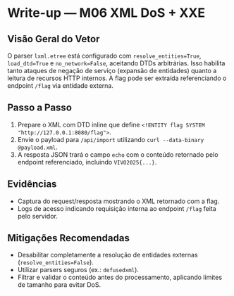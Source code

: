 # Write-up — M06 XML DoS + XXE

## Visão Geral do Vetor
O parser `lxml.etree` está configurado com `resolve_entities=True`, `load_dtd=True` e `no_network=False`, aceitando DTDs arbitrárias. Isso habilita tanto ataques de negação de serviço (expansão de entidades) quanto a leitura de recursos HTTP internos. A flag pode ser extraída referenciando o endpoint `/flag` via entidade externa.

## Passo a Passo
1. Prepare o XML com DTD inline que define `<!ENTITY flag SYSTEM "http://127.0.0.1:8080/flag">`.
2. Envie o payload para `/api/import` utilizando `curl --data-binary @payload.xml`.
3. A resposta JSON trará o campo `echo` com o conteúdo retornado pelo endpoint referenciado, incluindo `VIVO2025{...}`.

## Evidências
- Captura do request/resposta mostrando o XML retornado com a flag.
- Logs de acesso indicando requisição interna ao endpoint `/flag` feita pelo servidor.

## Mitigações Recomendadas
- Desabilitar completamente a resolução de entidades externas (`resolve_entities=False`).
- Utilizar parsers seguros (ex.: `defusedxml`).
- Filtrar e validar o conteúdo antes do processamento, aplicando limites de tamanho para evitar DoS.
